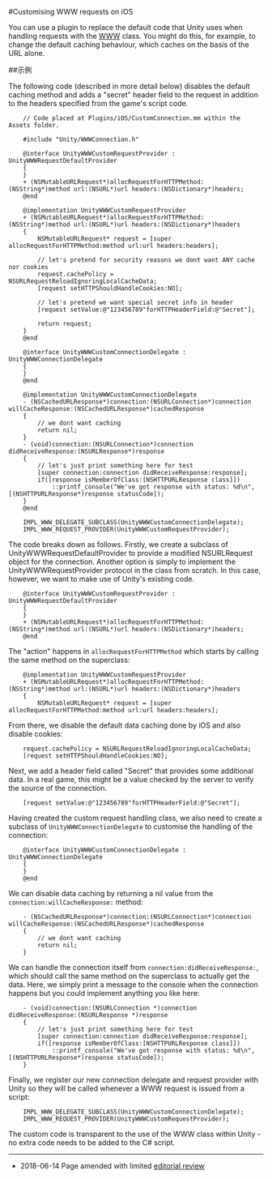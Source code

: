 #Customising WWW requests on iOS

You can use a plugin to replace the default code that Unity uses when handling requests with the [WWW](../ScriptReference/WWW.html) class. You might do this, for example, to change the default caching behaviour, which caches on the basis of the URL alone.

##示例

The following code (described in more detail below) disables the default caching method and adds a "secret" header field to the request in addition to the headers specified from the game's script code.

````
	// Code placed at Plugins/iOS/CustomConnection.mm within the Assets folder.

	#include "Unity/WWWConnection.h"

	@interface UnityWWWCustomRequestProvider : UnityWWWRequestDefaultProvider
	{
	}
	+ (NSMutableURLRequest*)allocRequestForHTTPMethod:(NSString*)method url:(NSURL*)url headers:(NSDictionary*)headers;
	@end

	@implementation UnityWWWCustomRequestProvider
	+ (NSMutableURLRequest*)allocRequestForHTTPMethod:(NSString*)method url:(NSURL*)url headers:(NSDictionary*)headers
	{
		NSMutableURLRequest* request = [super allocRequestForHTTPMethod:method url:url headers:headers];

		// let's pretend for security reasons we dont want ANY cache nor cookies
		request.cachePolicy = NSURLRequestReloadIgnoringLocalCacheData;
		[request setHTTPShouldHandleCookies:NO];

		// let's pretend we want special secret info in header
		[request setValue:@"123456789"forHTTPHeaderField:@"Secret"];

		return request;
	}
	@end

	@interface UnityWWWCustomConnectionDelegate : UnityWWWConnectionDelegate
	{
	}
	@end

	@implementation UnityWWWCustomConnectionDelegate
	- (NSCachedURLResponse*)connection:(NSURLConnection*)connection willCacheResponse:(NSCachedURLResponse*)cachedResponse
	{
		// we dont want caching
		return nil;
	}
	- (void)connection:(NSURLConnection*)connection didReceiveResponse:(NSURLResponse*)response
	{
		// let's just print something here for test
		[super connection:connection didReceiveResponse:response];
		if([response isMemberOfClass:[NSHTTPURLResponse class]])
			::printf_console("We've got response with status: %d\n", [(NSHTTPURLResponse*)response statusCode]);
	}
	@end

	IMPL_WWW_DELEGATE_SUBCLASS(UnityWWWCustomConnectionDelegate);
	IMPL_WWW_REQUEST_PROVIDER(UnityWWWCustomRequestProvider);
````

The code breaks down as follows. Firstly, we create a subclass of UnityWWWRequestDefaultProvider to provide a modified NSURLRequest object for the connection. Another option is simply to implement the UnityWWWRequestProvider protocol in the class from scratch. In this case, however, we want to make use of Unity's existing code.

````
	@interface UnityWWWCustomRequestProvider : UnityWWWRequestDefaultProvider
	{
	}
	+ (NSMutableURLRequest*)allocRequestForHTTPMethod:(NSString*)method url:(NSURL*)url headers:(NSDictionary*)headers;
	@end
````

The "action" happens in `allocRequestForHTTPMethod` which starts by calling the same method on the superclass:

````
	@implementation UnityWWWCustomRequestProvider
	+ (NSMutableURLRequest*)allocRequestForHTTPMethod:(NSString*)method url:(NSURL*)url headers:(NSDictionary*)headers
	{
		NSMutableURLRequest* request = [super allocRequestForHTTPMethod:method url:url headers:headers];
````

From there, we disable the default data caching done by iOS and also disable cookies:

````
	request.cachePolicy = NSURLRequestReloadIgnoringLocalCacheData;
	[request setHTTPShouldHandleCookies:NO];
````

Next, we add a header field called "Secret" that provides some additional data. In a real game, this might be a value checked by the server to verify the source of the connection.

````
	[request setValue:@"123456789"forHTTPHeaderField:@"Secret"];
````

Having created the custom request handling class, we also need to create a subclass of `UnityWWWConnectionDelegate` to customise the handling of the connection:

````
	@interface UnityWWWCustomConnectionDelegate : UnityWWWConnectionDelegate
	{
	}
	@end
````

We can disable data caching by returning a nil value from the `connection:willCacheResponse:` method:

````
	- (NSCachedURLResponse*)connection:(NSURLConnection*)connection willCacheResponse:(NSCachedURLResponse*)cachedResponse
	{
		// we dont want caching
		return nil;
	}
````

We can handle the connection itself from `connection:didReceiveResponse:`, which should call the same method on the superclass to actually get the data. Here, we simply print a message to the console when the connection happens but you could implement anything you like here:

````
	- (void)connection:(NSURLConnection *)connection didReceiveResponse:(NSURLResponse *)response
	{
		// let's just print something here for test
		[super connection:connection didReceiveResponse:response];
		if([response isMemberOfClass:[NSHTTPURLResponse class]])
			::printf_console("We've got response with status: %d\n", [(NSHTTPURLResponse*)response statusCode]);
	}
````

Finally, we register our new connection delegate and request provider with Unity so they will be called whenever a WWW request is issued from a script:

````
	IMPL_WWW_DELEGATE_SUBCLASS(UnityWWWCustomConnectionDelegate);
	IMPL_WWW_REQUEST_PROVIDER(UnityWWWCustomRequestProvider);
````

The custom code is transparent to the use of the WWW class within Unity - no extra code needs to be added to the C# script.

---

* <span class="page-edit">2018-06-14  Page amended with limited [editorial review](DocumentationEditorialReview.html)
</span>
